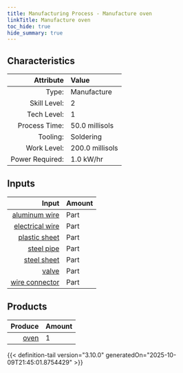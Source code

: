 ```yaml
---
title: Manufacturing Process - Manufacture oven
linkTitle: Manufacture oven
toc_hide: true
hide_summary: true
---
```

<!-- This is generated by the MarsSim HelpGenertor, do not edit. -->


## Characteristics

| Attribute      | Value |
|--------:|:------|
|Type:|Manufacture|
|Skill Level:|2|
|Tech Level:|1|
|Process Time:|50.0 millisols|
|Tooling:|Soldering|
|Work Level:|200.0 millisols|
|Power Required:|1.0 kW/hr|

## Inputs

| Input      | Amount |
|--------:|:------|
|[aluminum wire](/docs/definitions/part/aluminum-wire)|Part|1|
|[electrical wire](/docs/definitions/part/electrical-wire)|Part|1|
|[plastic sheet](/docs/definitions/part/plastic-sheet)|Part|1|
|[steel pipe](/docs/definitions/part/steel-pipe)|Part|3|
|[steel sheet](/docs/definitions/part/steel-sheet)|Part|2|
|[valve](/docs/definitions/part/valve)|Part|4|
|[wire connector](/docs/definitions/part/wire-connector)|Part|5|

## Products


| Produce      | Amount |
|--------:|:------|
|[oven](/docs/definitions/part/oven)|1|



{{< definition-tail version="3.10.0" generatedOn="2025-10-09T21:45:01.8754429" >}}



